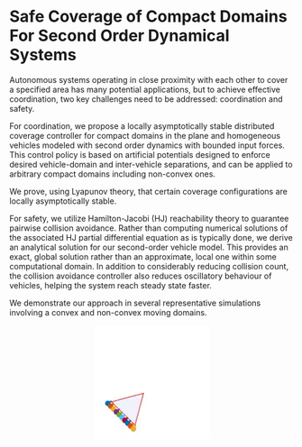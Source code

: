# Safe Coverage of Compact Domains For Second Order Dynamical Systems
Autonomous systems operating in close proximity with each other to cover a specified area has many potential applications, but to achieve effective coordination, two key challenges need to be addressed: coordination and safety.

For coordination, we propose a locally asymptotically stable distributed coverage controller for compact domains in the plane and homogeneous vehicles modeled with second order dynamics with bounded input forces. This control policy is based on artificial potentials designed to enforce desired vehicle-domain and inter-vehicle separations, and can be applied to arbitrary compact domains including non-convex ones.

We prove, using Lyapunov theory, that certain coverage configurations are locally asymptotically stable. 

For safety, we utilize Hamilton-Jacobi (HJ) reachability theory to guarantee pairwise collision avoidance. Rather than computing numerical solutions of the associated HJ partial differential equation as is typically done, we derive an analytical solution for our second-order vehicle model. This provides an exact, global solution rather than an approximate, local one within some computational domain. In addition to considerably reducing collision count, the collision avoidance controller also reduces oscillatory behaviour of vehicles, helping the system reach steady state faster. 

We demonstrate our approach in several representative simulations involving a convex and non-convex moving domains.

<p align="center">
  <img src="moving-triangle.gif" />
</p>
